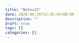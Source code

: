 ```yaml
---
title: "Notes23"
date: 2020-04-25T13:36:55+08:00
description: ""
draft: true
tags: []
categories: []
---
```

